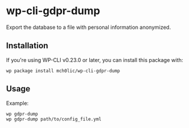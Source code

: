 # wp-cli-gdpr-dump

Export the database to a file with personal information anonymized.

## Installation

If you're using WP-CLI v0.23.0 or later, you can install this package with:

```
wp package install mch0lic/wp-cli-gdpr-dump
```

## Usage

Example:

```
wp gdpr-dump
wp gdpr-dump path/to/config_file.yml
```